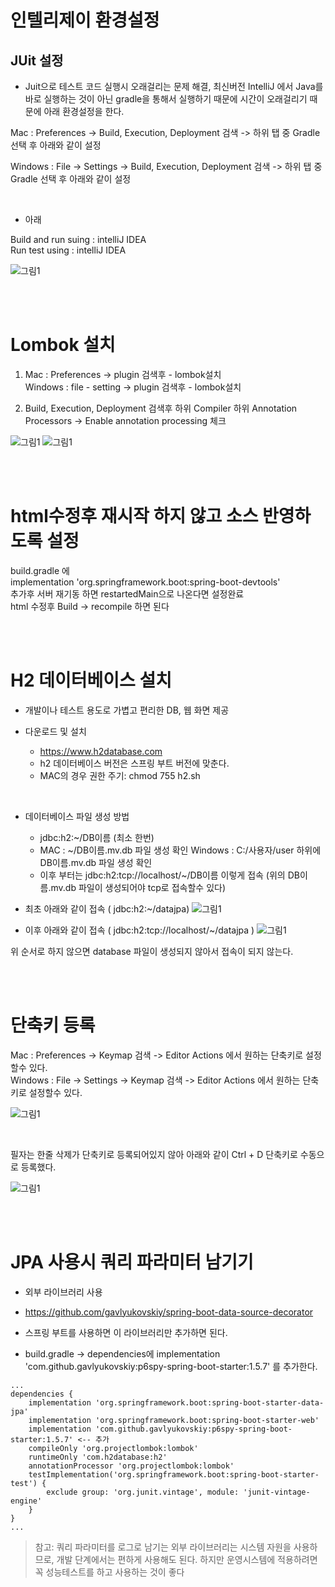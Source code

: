 # 인텔리제이 환경설정

## JUit 설정

- Juit으로 테스트 코드 실행시 오래걸리는 문제 해결, 최신버전 IntelliJ 에서 Java를 바로 실행하는 것이 아닌 gradle을 통해서 실행하기 때문에 시간이 오래걸리기 때문에 아래 환경설정을 한다.<br>

Mac : Preferences -> Build, Execution, Deployment 검색 -> 하위 탭 중 Gradle 선택 후 아래와 같이 설정 <br>

Windows : File -> Settings -> Build, Execution, Deployment 검색 -> 하위 탭 중 Gradle 선택 후 아래와 같이 설정

<br>

- 아래

Build and run suing : intelliJ IDEA <br>
Run test using : intelliJ IDEA <br>


![그림1](./jpa1.jpg)

<br><br>

# Lombok 설치
1. Mac : Preferences -> plugin 검색후 - lombok설치 <br>
   Windows : file - setting -> plugin 검색후 - lombok설치<br>

2. Build, Execution, Deployment 검색후 하위 Compiler 하위 Annotation Processors -> Enable annotation processing 체크 <br>

![그림1](./jpa2.jpg)
![그림1](./jpa3.jpg)

<br><br>

# html수정후 재시작 하지 않고 소스 반영하도록 설정
build.gradle 에  <br>
	implementation 'org.springframework.boot:spring-boot-devtools' <br>
추가후 서버 재기동 하면 restartedMain으로 나온다면 설정완료 <br>
html 수정후 Build -> recompile 하면 된다 <br>

<br><br>

# H2 데이터베이스 설치

- 개발이나 테스트 용도로 가볍고 편리한 DB, 웹 화면 제공

- 다운로드 및 설치
   - https://www.h2database.com
   - h2 데이터베이스 버전은 스프링 부트 버전에 맞춘다.
   - MAC의 경우 권한 주기: chmod 755 h2.sh

<br>

- 데이터베이스 파일 생성 방법
   - jdbc:h2:~/DB이름 (최소 한번)
   - MAC : ~/DB이름.mv.db 파일 생성 확인
     Windows : C:/사용자/user 하위에 DB이름.mv.db 파일 생성 확인
   - 이후 부터는 jdbc:h2:tcp://localhost/~/DB이름 이렇게 접속 (위의 DB이름.mv.db 파일이 생성되어야 tcp로 접속할수 있다)

- 최초 아래와 같이 접속 ( jdbc:h2:~/datajpa)
![그림1](./jpa4.jpg)

- 이후 아래와 같이 접속 ( jdbc:h2:tcp://localhost/~/datajpa )
![그림1](./jpa5.jpg)

위 순서로 하지 않으면 database 파일이 생성되지 않아서 접속이 되지 않는다.

<br><br>

# 단축키 등록

Mac : Preferences -> Keymap 검색 -> Editor Actions 에서 원하는 단축키로 설정할수 있다. <br>
Windows : File -> Settings -> Keymap 검색 -> Editor Actions 에서 원하는 단축키로 설정할수 있다. <br>


![그림1](./jpa6.jpg)

<br>

필자는 한줄 삭제가 단축키로 등록되어있지 않아 아래와 같이 Ctrl + D 단축키로 수동으로 등록했다.


![그림1](./jpa7.jpg)

<br><br>

# JPA 사용시 쿼리 파라미터 남기기

- 외부 라이브러리 사용
- https://github.com/gavlyukovskiy/spring-boot-data-source-decorator
- 스프링 부트를 사용하면 이 라이브러리만 추가하면 된다.

- build.gradle -> dependencies에 implementation 'com.github.gavlyukovskiy:p6spy-spring-boot-starter:1.5.7' 를 추가한다.

```
...
dependencies {
	implementation 'org.springframework.boot:spring-boot-starter-data-jpa'
	implementation 'org.springframework.boot:spring-boot-starter-web'
	implementation 'com.github.gavlyukovskiy:p6spy-spring-boot-starter:1.5.7' <-- 추가
	compileOnly 'org.projectlombok:lombok'
	runtimeOnly 'com.h2database:h2'
	annotationProcessor 'org.projectlombok:lombok'
	testImplementation('org.springframework.boot:spring-boot-starter-test') {
		exclude group: 'org.junit.vintage', module: 'junit-vintage-engine'
	}
}
...
```
> 참고: 쿼리 파라미터를 로그로 남기는 외부 라이브러리는 시스템 자원을 사용하므로, 개발 단계에서는 편하게 사용해도 된다. 하지만 운영시스템에 적용하려면 꼭 성능테스트를 하고 사용하는 것이 좋다